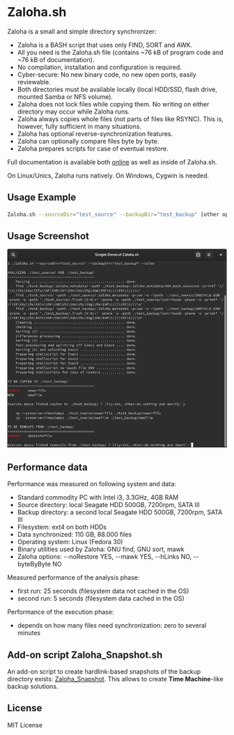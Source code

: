 # Zaloha.sh

Zaloha is a small and simple directory synchronizer:

 * Zaloha is a BASH script that uses only FIND, SORT and AWK.
 * All you need is the Zaloha.sh file (contains ~76 kB of program code and ~76 kB of documentation).
 * No compilation, installation and configuration is required.
 * Cyber-secure: No new binary code, no new open ports, easily reviewable.
 * Both directories must be available locally (local HDD/SSD, flash drive, mounted Samba or NFS volume).
 * Zaloha does not lock files while copying them. No writing on either directory may occur while Zaloha runs.
 * Zaloha always copies whole files (not parts of files like RSYNC). This is, however, fully sufficient in many situations.
 * Zaloha has optional reverse-synchronization features.
 * Zaloha can optionally compare files byte by byte.
 * Zaloha prepares scripts for case of eventual restore.

Full documentation is available both [online](DOCUMENTATION.md) as well as inside of Zaloha.sh.

On Linux/Unics, Zaloha runs natively. On Windows, Cygwin is needed.

## Usage Example

```bash
Zaloha.sh --sourceDir="test_source" --backupDir="test_backup" [other options, see docu]
```

## Usage Screenshot
![Simple_Demo_screenshot](Simple_Demo_screenshot.png)

## Performance data

Performance was measured on following system and data:

 * Standard commodity PC with Intel i3, 3.3GHz, 4GB RAM
 * Source directory: local Seagate HDD 500GB, 7200rpm, SATA III
 * Backup directory: a second local Seagate HDD 500GB, 7200rpm, SATA III
 * Filesystem: ext4 on both HDDs
 * Data synchronized: 110 GB, 88.000 files
 * Operating system: Linux (Fedora 30)
 * Binary utilities used by Zaloha: GNU find, GNU sort, mawk
 * Zaloha options: --noRestore YES, --mawk YES, --hLinks NO, --byteByByte NO

Measured performance of the analysis phase:
 * first run: 25 seconds (filesystem data not cached in the OS)
 * second run: 5 seconds (filesystem data cached in the OS)

Performance of the execution phase:
 * depends on how many files need synchronization: zero to several minutes

## Add-on script Zaloha_Snapshot.sh

An add-on script to create hardlink-based snapshots of the backup directory exists: [Zaloha_Snapshot](https://github.com/Fitus/Zaloha_Snapshot.sh).
This allows to create **Time Machine**-like backup solutions.

## License
MIT License
